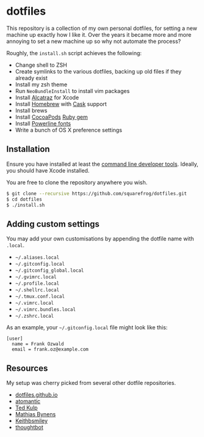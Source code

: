 # dotfiles

This repository is a collection of my own personal dotfiles, for setting a new machine up exactly how I like it. Over the years it became more and more annoying to set a new machine up so why not automate the process?

Roughly, the `install.sh` script achieves the following:

- Change shell to ZSH
- Create symlinks to the various dotfiles, backing up old files if they already exist
- Install my zsh theme
- Run `NeoBundleInstall` to install vim packages
- Install [Alcatraz](https://github.com/supermarin/Alcatraz) for Xcode
- Install [Homebrew](http://brew.sh/) with [Cask](http://caskroom.io/) support
- Install brews
- Install [CocoaPods](https://cocoapods.org/) [Ruby gem](https://rubygems.org/)
- Install [Powerline fonts](https://github.com/powerline/fonts/)
- Write a bunch of OS X preference settings

## Installation

Ensure you have installed at least the [command line developer tools](https://developer.apple.com/downloads/index.action). Ideally, you should have Xcode installed.

You are free to clone the repository anywhere you wish.

```bash
$ git clone --recursive https://github.com/squarefrog/dotfiles.git
$ cd dotfiles
$ ./install.sh
```

## Adding custom settings

You may add your own customisations by appending the dotfile name with `.local`.

* `~/.aliases.local`
* `~/.gitconfig.local`
* `~/.gitconfig_global.local`
* `~/.gvimrc.local`
* `~/.profile.local`
* `~/.shellrc.local`
* `~/.tmux.conf.local`
* `~/.vimrc.local`
* `~/.vimrc.bundles.local`
* `~/.zshrc.local`

As an example, your `~/.gitconfig.local` file might look like this:

```
[user]
  name = Frank Ozwald
  email = frank.oz@example.com
```

## Resources
My setup was cherry picked from several other dotfile repositories.
* [dotfiles.github.io](http://dotfiles.github.io/)
* [atomantic](https://github.com/atomantic/dotfiles)
* [Ted Kulp](https://github.com/tedkulp/vim-config)
* [Mathias Bynens](https://github.com/mathiasbynens/dotfiles/)
* [Keithbsmiley](https://github.com/Keithbsmiley/dotfiles)
* [thoughtbot](https://github.com/thoughtbot/dotfiles)
